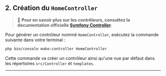 ## 2. Création du `HomeController`
> 📌 **Pour en savoir plus sur les contrôleurs, consultez la documentation officielle [Symfony Controller](https://symfony.com/doc/current/controller.html).**

Pour générer un contrôleur nommé `HomeController`, exécutez la commande suivante dans votre terminal :

```bash
php bin/console make:controller HomeController
```

Cette commande va créer un contrôleur ainsi qu'une vue par défaut dans les répertoires `src/Controller` et `templates`.

---